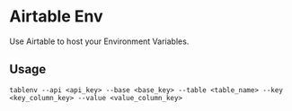 # Airtable Env

Use Airtable to host your Environment Variables.

## Usage

```
tablenv --api <api_key> --base <base_key> --table <table_name> --key <key_column_key> --value <value_column_key>
```
